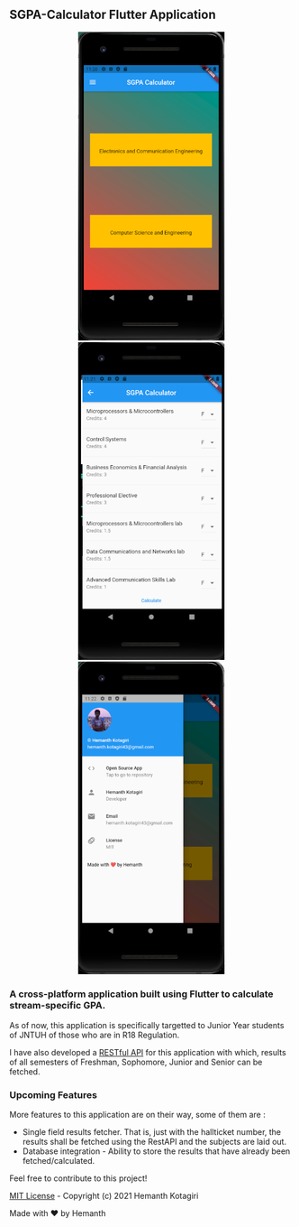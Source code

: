 ## SGPA-Calculator Flutter Application

<p align="center">
  <img src="images/img1.png" alt="Image 1" width="260">
  <img src="images/img2.png" alt="Image 2" width="260">
  <img src="images/img3.png" alt="Image 3" width="260">
</p>

### A cross-platform application built using Flutter to calculate stream-specific GPA.

As of now, this application is specifically targetted to Junior Year students of JNTUH of those who are in R18 Regulation.

I have also developed a [RESTful API](https://github.com/hemanth-kotagiri/sgpa-rest-api) for this application
with which, results of all semesters of Freshman, Sophomore, Junior and Senior can be fetched.

### Upcoming Features

More features to this application are on their way, some of them are :

- Single field results fetcher.
  That is, just with the hallticket number, the results shall be fetched using the RestAPI and the subjects are laid out.
- Database integration - Ability to store the results that have already been fetched/calculated.

Feel free to contribute to this project!

[MIT License](LICENSE) - Copyright (c) 2021 Hemanth Kotagiri

Made with ❤️ by Hemanth
